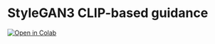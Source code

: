 # StyleGAN3 CLIP-based guidance

<a href="https://colab.research.google.com/drive/1VDfL_eHHiYf0EPFq_wL3CnZQvfzRhfZK?usp=sharing">
<img src="https://colab.research.google.com/assets/colab-badge.svg"
     alt="Open in Colab"
/>
</a>
